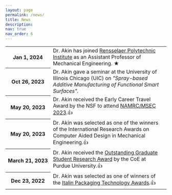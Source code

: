 ```yaml
---
layout: page
permalink: /news/
title: News
description: 
nav: true
nav_order: 6
---
```



<!-- News -->          
<div class="news">
     <div class="table-responsive">
     <table class="table table-sm table-borderless">
               
<tr>
        <th scope="row" style="white-space: nowrap;">Jan 1, 2024</th>
        <td>
            Dr. Akin has joined <a href="https://www.rpi.edu/">Rensselaer Polytechnic Institute</a> as an Assistant Professor of Mechanical Engineering.  <span class="star">&#9733;</span> 

<tr>
        <th scope="row" style="white-space: nowrap;">Oct 26, 2023</th>
        <td>
            Dr. Akin gave a seminar at the University of Illinois Chicago (UIC) on <i> "Spray-based Additive Manufacturing of Functional Smart Surfaces".

        
<tr>
        <th scope="row" style="white-space: nowrap;">May 20, 2023</th>
        <td>
            Dr. Akin received the Early Career Travel Award by the NSF to attend <a href="https://msec-namrc2023.rutgers.edu/">NAMRC/MSEC 2023</a>.&#x1F44D;         
    
<tr>
        <th scope="row" style="white-space: nowrap;">May 20, 2023</th>
        <td>
           Dr. Akin was selected as one of the winners of the International Research Awards on Computer Aided Design in Mechanical Engineering.&#x1F44D;

<tr>
        <th scope="row" style="white-space: nowrap;">March 21, 2023</th>
        <td>
        Dr. Akin received the <a href="https://engineering.purdue.edu/Engr/People/Awards/Graduate/ptRecipientListing?group_id=237384&show_sub_groups=1">Outstanding Graduate Student Research Award</a> by the CoE at Purdue University.&#x1F44D;        
   
<tr>
        <th scope="row" style="white-space: nowrap;">Dec 23, 2022</th>
        <td>
        Dr. Akin was selected as one of winners of the <a href="https://machinesitalia.org/italian-technology-awards">Italin Packaging Technology Awards</a>.&#x1F44D;  
        
     

        
            
      

